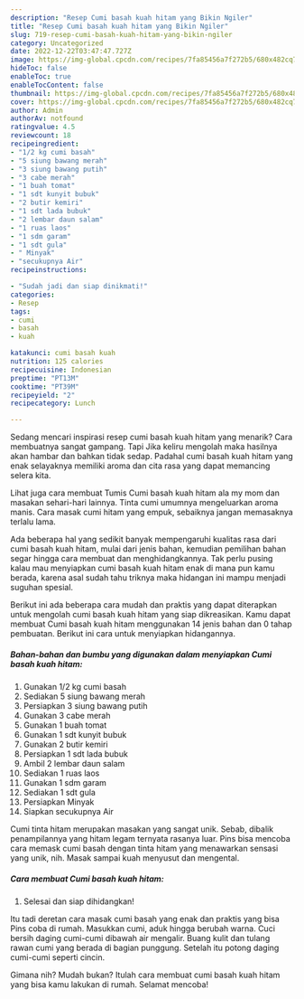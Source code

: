 ```yaml
---
description: "Resep Cumi basah kuah hitam yang Bikin Ngiler"
title: "Resep Cumi basah kuah hitam yang Bikin Ngiler"
slug: 719-resep-cumi-basah-kuah-hitam-yang-bikin-ngiler
category: Uncategorized
date: 2022-12-22T03:47:47.727Z
image: https://img-global.cpcdn.com/recipes/7fa85456a7f272b5/680x482cq70/cumi-basah-kuah-hitam-foto-resep-utama.jpg
hideToc: false
enableToc: true
enableTocContent: false
thumbnail: https://img-global.cpcdn.com/recipes/7fa85456a7f272b5/680x482cq70/cumi-basah-kuah-hitam-foto-resep-utama.jpg
cover: https://img-global.cpcdn.com/recipes/7fa85456a7f272b5/680x482cq70/cumi-basah-kuah-hitam-foto-resep-utama.jpg
author: Admin
authorAv: notfound
ratingvalue: 4.5
reviewcount: 18
recipeingredient:
- "1/2 kg cumi basah"
- "5 siung bawang merah"
- "3 siung bawang putih"
- "3 cabe merah"
- "1 buah tomat"
- "1 sdt kunyit bubuk"
- "2 butir kemiri"
- "1 sdt lada bubuk"
- "2 lembar daun salam"
- "1 ruas laos"
- "1 sdm garam"
- "1 sdt gula"
- " Minyak"
- "secukupnya Air"
recipeinstructions:

- "Sudah jadi dan siap dinikmati!"
categories:
- Resep
tags:
- cumi
- basah
- kuah

katakunci: cumi basah kuah 
nutrition: 125 calories
recipecuisine: Indonesian
preptime: "PT13M"
cooktime: "PT39M"
recipeyield: "2"
recipecategory: Lunch

---
```



Sedang mencari inspirasi resep cumi basah kuah hitam yang menarik? Cara membuatnya sangat gampang. Tapi Jika keliru mengolah maka hasilnya akan hambar dan bahkan tidak sedap. Padahal cumi basah kuah hitam yang enak selayaknya memiliki aroma dan cita rasa yang dapat memancing selera kita.


Lihat juga cara membuat Tumis Cumi basah kuah hitam ala my mom dan masakan sehari-hari lainnya. Tinta cumi umumnya mengeluarkan aroma manis. Cara masak cumi hitam yang empuk, sebaiknya jangan memasaknya terlalu lama.

Ada beberapa hal yang sedikit banyak mempengaruhi kualitas rasa dari cumi basah kuah hitam, mulai dari jenis bahan, kemudian pemilihan bahan segar hingga cara membuat dan menghidangkannya. Tak perlu pusing kalau mau menyiapkan cumi basah kuah hitam enak di mana pun kamu berada, karena asal sudah tahu triknya maka hidangan ini mampu menjadi suguhan spesial.


Berikut ini ada beberapa cara mudah dan praktis yang dapat diterapkan untuk mengolah cumi basah kuah hitam yang siap dikreasikan. Kamu dapat membuat Cumi basah kuah hitam menggunakan 14 jenis bahan dan 0 tahap pembuatan. Berikut ini cara untuk menyiapkan hidangannya.

<!--inarticleads1-->

##### Bahan-bahan dan bumbu yang digunakan dalam menyiapkan Cumi basah kuah hitam:

1. Gunakan 1/2 kg cumi basah
1. Sediakan 5 siung bawang merah
1. Persiapkan 3 siung bawang putih
1. Gunakan 3 cabe merah
1. Gunakan 1 buah tomat
1. Gunakan 1 sdt kunyit bubuk
1. Gunakan 2 butir kemiri
1. Persiapkan 1 sdt lada bubuk
1. Ambil 2 lembar daun salam
1. Sediakan 1 ruas laos
1. Gunakan 1 sdm garam
1. Sediakan 1 sdt gula
1. Persiapkan  Minyak
1. Siapkan secukupnya Air


Cumi tinta hitam merupakan masakan yang sangat unik. Sebab, dibalik penampilannya yang hitam legam ternyata rasanya luar. Pins bisa mencoba cara memask cumi basah dengan tinta hitam yang menawarkan sensasi yang unik, nih. Masak sampai kuah menyusut dan mengental. 

<!--inarticleads2-->

##### Cara membuat Cumi basah kuah hitam:


1. Selesai dan siap dihidangkan!

Itu tadi deretan cara masak cumi basah yang enak dan praktis yang bisa Pins coba di rumah. Masukkan cumi, aduk hingga berubah warna. Cuci bersih daging cumi-cumi dibawah air mengalir. Buang kulit dan tulang rawan cumi yang berada di bagian punggung. Setelah itu potong daging cumi-cumi seperti cincin. 

Gimana nih? Mudah bukan? Itulah cara membuat cumi basah kuah hitam yang bisa kamu lakukan di rumah. Selamat mencoba!
